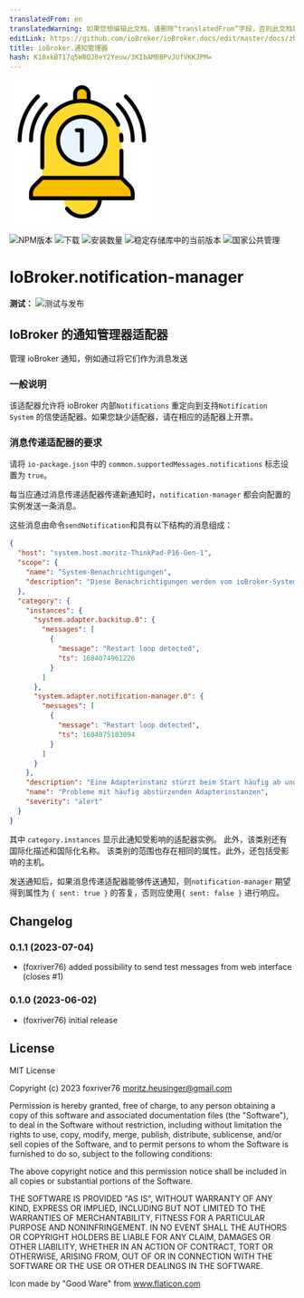 ```yaml
---
translatedFrom: en
translatedWarning: 如果您想编辑此文档，请删除“translatedFrom”字段，否则此文档将再次自动翻译
editLink: https://github.com/ioBroker/ioBroker.docs/edit/master/docs/zh-cn/adapterref/iobroker.notification-manager/README.md
title: ioBroker.通知管理器
hash: K10xkBT17q5WBQJ8eY2Yeuw/3KIbAMBBPvJUfVKKJPM=
---
```

![标识](../../../en/adapterref/iobroker.notification-manager/admin/notification-manager.png)

![NPM版本](https://img.shields.io/npm/v/iobroker.notification-manager.svg)
![下载](https://img.shields.io/npm/dm/iobroker.notification-manager.svg)
![安装数量](https://iobroker.live/badges/notification-manager-installed.svg)
![稳定存储库中的当前版本](https://iobroker.live/badges/notification-manager-stable.svg)
![国家公共管理](https://nodei.co/npm/iobroker.notification-manager.png?downloads=true)

# IoBroker.notification-manager
**测试：** ![测试与发布](https://github.com/foxriver76/ioBroker.notification-manager/workflows/Test%20and%20Release/badge.svg)

## IoBroker 的通知管理器适配器
管理 ioBroker 通知，例如通过将它们作为消息发送

### 一般说明
该适配器允许将 ioBroker 内部`Notifications` 重定向到支持`Notification System` 的信使适配器。如果您缺少适配器，请在相应的适配器上开票。

### 消息传递适配器的要求
请将 `io-package.json` 中的 `common.supportedMessages.notifications` 标志设置为 `true`。

每当应通过消息传递适配器传递新通知时，`notification-manager` 都会向配置的实例发送一条消息。

这些消息由命令`sendNotification`和具有以下结构的消息组成：

```json
{
  "host": "system.host.moritz-ThinkPad-P16-Gen-1",
  "scope": {
    "name": "System-Benachrichtigungen",
    "description": "Diese Benachrichtigungen werden vom ioBroker-System erfasst und weisen auf Probleme hin, die überprüft und behoben werden sollten."
  },
  "category": {
    "instances": {
      "system.adapter.backitup.0": {
        "messages": [
          {
            "message": "Restart loop detected",
            "ts": 1684074961226
          }
        ]
      },
      "system.adapter.notification-manager.0": {
        "messages": [
          {
            "message": "Restart loop detected",
            "ts": 1684075183094
          }
        ]
      }
    },
    "description": "Eine Adapterinstanz stürzt beim Start häufig ab und wurde aus diesem Grund gestoppt. Die Protokolldatei muss vor dem Neustart der Instanz überprüft werden.",
    "name": "Probleme mit häufig abstürzenden Adapterinstanzen",
    "severity": "alert"
  }
}
```

其中 `category.instances` 显示此通知受影响的适配器实例。
此外，该类别还有国际化描述和国际化名称。
该类别的范围也存在相同的属性。此外，还包括受影响的主机。

发送通知后，如果消息传递适配器能够传送通知，则`notification-manager` 期望得到属性为 `{ sent: true }` 的答复，否则应使用`{ sent: false }` 进行响应。

## Changelog
<!--
    Placeholder for the next version (at the beginning of the line):
    ### **WORK IN PROGRESS**
-->
### 0.1.1 (2023-07-04)
* (foxriver76) added possibility to send test messages from web interface (closes #1)

### 0.1.0 (2023-06-02)
* (foxriver76) initial release

## License
MIT License

Copyright (c) 2023 foxriver76 <moritz.heusinger@gmail.com>

Permission is hereby granted, free of charge, to any person obtaining a copy
of this software and associated documentation files (the "Software"), to deal
in the Software without restriction, including without limitation the rights
to use, copy, modify, merge, publish, distribute, sublicense, and/or sell
copies of the Software, and to permit persons to whom the Software is
furnished to do so, subject to the following conditions:

The above copyright notice and this permission notice shall be included in all
copies or substantial portions of the Software.

THE SOFTWARE IS PROVIDED "AS IS", WITHOUT WARRANTY OF ANY KIND, EXPRESS OR
IMPLIED, INCLUDING BUT NOT LIMITED TO THE WARRANTIES OF MERCHANTABILITY,
FITNESS FOR A PARTICULAR PURPOSE AND NONINFRINGEMENT. IN NO EVENT SHALL THE
AUTHORS OR COPYRIGHT HOLDERS BE LIABLE FOR ANY CLAIM, DAMAGES OR OTHER
LIABILITY, WHETHER IN AN ACTION OF CONTRACT, TORT OR OTHERWISE, ARISING FROM,
OUT OF OR IN CONNECTION WITH THE SOFTWARE OR THE USE OR OTHER DEALINGS IN THE
SOFTWARE.

Icon made by "Good Ware" from www.flaticon.com